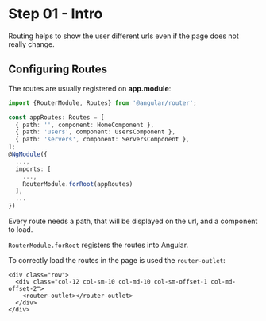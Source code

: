 # Step 01 - Intro

Routing helps to show the user different urls even if the page does not really change.

## Configuring Routes

The routes are usually registered on **app.module**:

```typescript
import {RouterModule, Routes} from '@angular/router';

const appRoutes: Routes = [
  { path: '', component: HomeComponent },
  { path: 'users', component: UsersComponent },
  { path: 'servers', component: ServersComponent },
];
@NgModule({
  ...,
  imports: [
    ...,
    RouterModule.forRoot(appRoutes)
  ],
  ...
})
```

Every route needs a path, that will be displayed on the url, and a component to load.

`RouterModule.forRoot` registers the routes into Angular.

To correctly load the routes in the page is used the `router-outlet`:

```angular2html
<div class="row">
  <div class="col-12 col-sm-10 col-md-10 col-sm-offset-1 col-md-offset-2">
    <router-outlet></router-outlet>
  </div>
</div>
```


